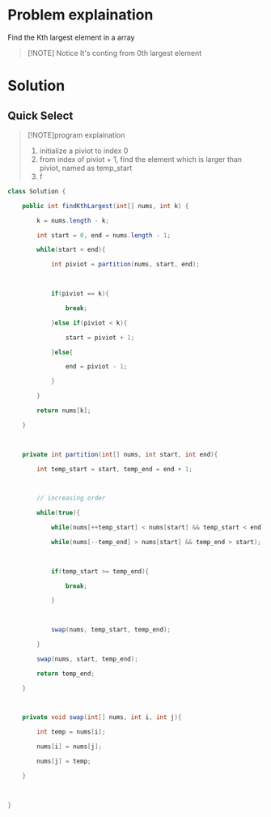 # Problem explaination
Find the Kth largest element in  a array

> [!NOTE] Notice
> It's conting from 0th largest element

# Solution
## Quick Select

>[!NOTE]program explaination
>1. initialize a piviot to index 0
>2. from index of piviot + 1, find the element which is larger than piviot, named as temp_start
>3. f
```Java
class Solution {

    public int findKthLargest(int[] nums, int k) {

        k = nums.length - k;

        int start = 0, end = nums.length - 1;

        while(start < end){

            int piviot = partition(nums, start, end);

  

            if(piviot == k){

                break;

            }else if(piviot < k){

                start = piviot + 1;

            }else{

                end = piviot - 1;

            }

        }

        return nums[k];

    }

  

    private int partition(int[] nums, int start, int end){

        int temp_start = start, temp_end = end + 1;

  

        // increasing order

        while(true){

            while(nums[++temp_start] < nums[start] && temp_start < end);

            while(nums[--temp_end] > nums[start] && temp_end > start);

  

            if(temp_start >= temp_end){

                break;

            }

  

            swap(nums, temp_start, temp_end);

        }

        swap(nums, start, temp_end);

        return temp_end;

    }

  

    private void swap(int[] nums, int i, int j){

        int temp = nums[i];

        nums[i] = nums[j];

        nums[j] = temp;

    }

  

}
```
